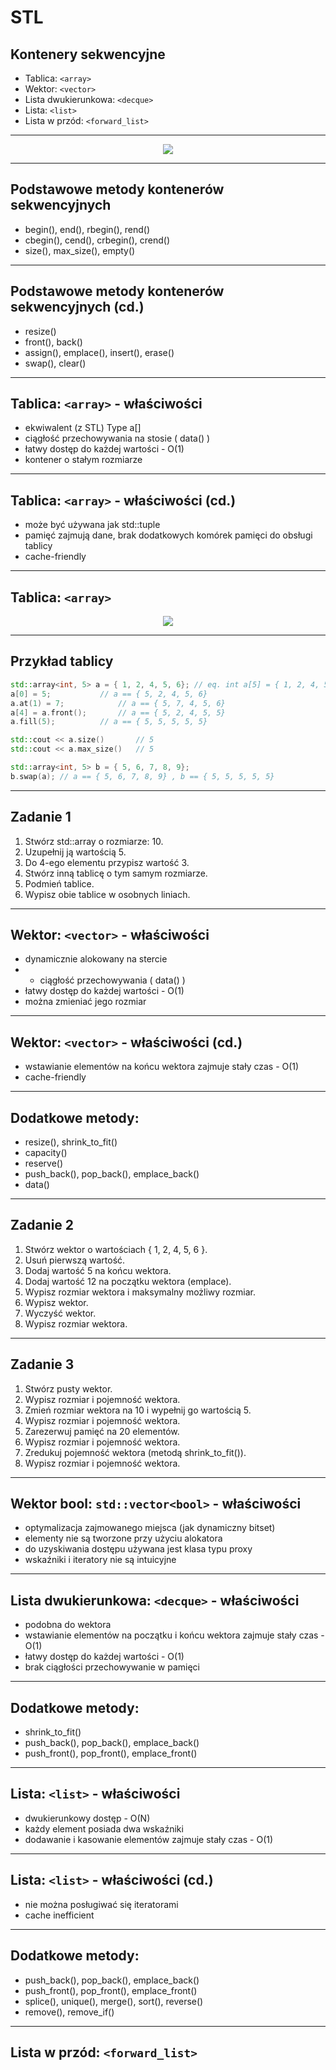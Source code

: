 # STL

## Kontenery sekwencyjne

* Tablica: `<array>`
* Wektor: `<vector>`
* Lista dwukierunkowa: `<decque>`
* Lista: `<list>`
* Lista w przód: `<forward_list>`

___

<div style="text-align: center"><img src="img/seq_cont.png"></div>

___

## Podstawowe metody kontenerów sekwencyjnych

* <!-- .element: class="fragment fade-in" -->begin(), end(), rbegin(), rend()
* <!-- .element: class="fragment fade-in" -->cbegin(), cend(), crbegin(), crend()
* <!-- .element: class="fragment fade-in" -->size(), max_size(), empty()

___

## Podstawowe metody kontenerów sekwencyjnych (cd.)

* <!-- .element: class="fragment fade-in" -->resize()
* <!-- .element: class="fragment fade-in" -->front(), back()
* <!-- .element: class="fragment fade-in" -->assign(), emplace(), insert(), erase()
* <!-- .element: class="fragment fade-in" -->swap(), clear()

___

## Tablica: `<array>` - właściwości

* <!-- .element: class="fragment fade-in" -->ekwiwalent (z STL) Type a[]
* <!-- .element: class="fragment fade-in" -->ciągłość przechowywania na stosie ( data() ) 
* <!-- .element: class="fragment fade-in" -->łatwy dostęp do każdej wartości - O(1) 
* <!-- .element: class="fragment fade-in" -->kontener o stałym rozmiarze
 
___

## Tablica: `<array>` - właściwości (cd.)

* <!-- .element: class="fragment fade-in" -->może być używana jak std::tuple 
* <!-- .element: class="fragment fade-in" -->pamięć zajmują dane, brak dodatkowych komórek pamięci do obsługi tablicy
* <!-- .element: class="fragment fade-in" -->cache-friendly

___

## Tablica: `<array>`

<div style="text-align: center"><img src="img/array.png"></div>

___

## Przykład tablicy

```cpp
std::array<int, 5> a = { 1, 2, 4, 5, 6}; // eq. int a[5] = { 1, 2, 4, 5, 6};
a[0] = 5;			// a == { 5, 2, 4, 5, 6}
a.at(1) = 7;			// a == { 5, 7, 4, 5, 6}
a[4] = a.front();		// a == { 5, 2, 4, 5, 5}
a.fill(5);			// a == { 5, 5, 5, 5, 5}

std::cout << a.size() 		// 5
std::cout << a.max_size() 	// 5

std::array<int, 5> b = { 5, 6, 7, 8, 9};
b.swap(a); // a == { 5, 6, 7, 8, 9} , b == { 5, 5, 5, 5, 5}
```

___

## Zadanie 1

1. Stwórz std::array o rozmiarze: 10.
2. Uzupełnij ją wartością 5.
3. Do 4-ego elementu przypisz wartość 3.
4. Stwórz inną tablicę o tym samym rozmiarze.
5. Podmień tablice.
6. Wypisz obie tablice w osobnych liniach.

___

## Wektor: `<vector>` - właściwości

* <!-- .element: class="fragment fade-in" -->dynamicznie alokowany na stercie
* * <!-- .element: class="fragment fade-in" -->ciągłość przechowywania ( data() ) 
* <!-- .element: class="fragment fade-in" -->łatwy dostęp do każdej wartości - O(1) 
* <!-- .element: class="fragment fade-in" -->można zmieniać jego rozmiar

___

## Wektor: `<vector>` - właściwości (cd.)

* <!-- .element: class="fragment fade-in" -->wstawianie elementów na końcu wektora zajmuje stały czas - O(1)
* <!-- .element: class="fragment fade-in" -->cache-friendly

___

## Dodatkowe metody:

* <!-- .element: class="fragment fade-in" -->resize(), shrink_to_fit()
* <!-- .element: class="fragment fade-in" -->capacity()
* <!-- .element: class="fragment fade-in" -->reserve()
* <!-- .element: class="fragment fade-in" -->push_back(), pop_back(), emplace_back()
* <!-- .element: class="fragment fade-in" -->data()

___

## Zadanie 2

1. Stwórz wektor o wartościach { 1, 2, 4, 5, 6 }.
2. Usuń pierwszą wartość.
3. Dodaj wartość 5 na końcu wektora.
4. Dodaj wartość 12 na początku wektora (emplace).
5. Wypisz rozmiar wektora i maksymalny możliwy rozmiar.
6. Wypisz wektor.
7. Wyczyść wektor.
8. Wypisz rozmiar wektora.

___

## Zadanie 3

1. Stwórz pusty wektor.
2. Wypisz rozmiar i pojemność wektora.
3. Zmień rozmiar wektora na 10 i wypełnij go wartością 5.
4. Wypisz rozmiar i pojemność wektora.
5. Zarezerwuj pamięć na 20 elementów.
6. Wypisz rozmiar i pojemność wektora.
7. Zredukuj pojemność wektora (metodą shrink_to_fit()).
8. Wypisz rozmiar i pojemność wektora.

___

## Wektor bool: `std::vector<bool>` - właściwości

* <!-- .element: class="fragment fade-in" -->optymalizacja zajmowanego miejsca (jak dynamiczny bitset)
* <!-- .element: class="fragment fade-in" -->elementy nie są tworzone przy użyciu alokatora
* <!-- .element: class="fragment fade-in" -->do uzyskiwania dostępu używana jest klasa typu proxy
* <!-- .element: class="fragment fade-in" -->wskaźniki i iteratory nie są intuicyjne
  
___

## Lista dwukierunkowa: `<decque>` - właściwości

* <!-- .element: class="fragment fade-in" -->podobna do wektora
* <!-- .element: class="fragment fade-in" -->wstawianie elementów na początku i końcu wektora zajmuje stały czas - O(1)
* <!-- .element: class="fragment fade-in" -->łatwy dostęp do każdej wartości - O(1) 
* <!-- .element: class="fragment fade-in" -->brak ciągłości przechowywanie w pamięci
  
___

## Dodatkowe metody:

* <!-- .element: class="fragment fade-in" -->shrink_to_fit()
* <!-- .element: class="fragment fade-in" -->push_back(), pop_back(), emplace_back()
* <!-- .element: class="fragment fade-in" -->push_front(), pop_front(), emplace_front()

___

## Lista: `<list>` - właściwości

* <!-- .element: class="fragment fade-in" -->dwukierunkowy dostęp - O(N)
* <!-- .element: class="fragment fade-in" -->każdy element posiada dwa wskaźniki
* <!-- .element: class="fragment fade-in" -->dodawanie i kasowanie elementów zajmuje stały czas - O(1)

___

## Lista: `<list>` - właściwości (cd.)

* <!-- .element: class="fragment fade-in" -->nie można posługiwać się iteratorami
* <!-- .element: class="fragment fade-in" -->cache inefficient

___

## Dodatkowe metody:

* <!-- .element: class="fragment fade-in" -->push_back(), pop_back(), emplace_back()
* <!-- .element: class="fragment fade-in" -->push_front(), pop_front(), emplace_front()
* <!-- .element: class="fragment fade-in" -->splice(), unique(), merge(), sort(), reverse()
* <!-- .element: class="fragment fade-in" -->remove(), remove_if()

___

## Lista w przód: `<forward_list>`